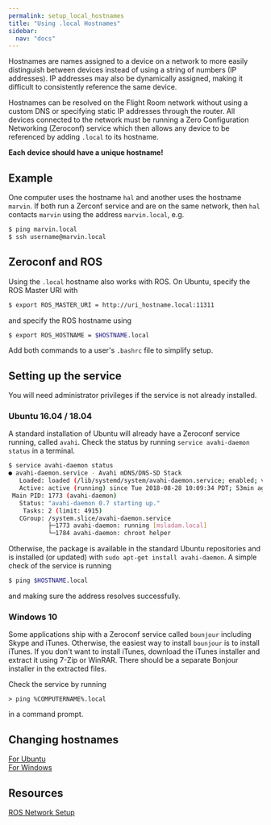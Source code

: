 ```yaml
---
permalink: setup_local_hostnames
title: "Using .local Hostnames"
sidebar:
  nav: "docs"
---
```

Hostnames are names assigned to a device on a network to more easily distinguish between devices instead of using a string of numbers (IP addresses). IP addresses may also be dynamically assigned, making it difficult to consistently reference the same device. 

Hostnames can be resolved on the Flight Room network without using a custom DNS or specifying static IP addresses through the router. All devices connected to the network must be running a Zero Configuration Networking (Zeroconf) service which then allows any device to be referenced by adding `.local` to its hostname.

**Each device should have a unique hostname!**

## Example
One computer uses the hostname `hal` and another uses the hostname `marvin`. If both run a Zerconf service and are on the same network, then `hal` contacts `marvin` using the address `marvin.local`, e.g.
```bash
$ ping marvin.local
$ ssh username@marvin.local
```

## Zeroconf and ROS
Using the `.local` hostname also works with ROS. On Ubuntu, specify the ROS Master URI with
```bash
$ export ROS_MASTER_URI = http://uri_hostname.local:11311
```
and specify the ROS hostname using
```bash
$ export ROS_HOSTNAME = $HOSTNAME.local
```
Add both commands  to a user's `.bashrc` file to simplify setup. 

## Setting up the service
You will need administrator privileges if the service is not already installed. 

### Ubuntu 16.04 / 18.04
A standard installation of Ubuntu will already have a Zeroconf service running, called `avahi`. Check the status by running `service avahi-daemon status` in a terminal.
```bash
$ service avahi-daemon status
● avahi-daemon.service - Avahi mDNS/DNS-SD Stack
   Loaded: loaded (/lib/systemd/system/avahi-daemon.service; enabled; vendor preset: enabled)
   Active: active (running) since Tue 2018-08-28 10:09:34 PDT; 53min ago
 Main PID: 1773 (avahi-daemon)
   Status: "avahi-daemon 0.7 starting up."
    Tasks: 2 (limit: 4915)
   CGroup: /system.slice/avahi-daemon.service
           ├─1773 avahi-daemon: running [msladam.local]
           └─1784 avahi-daemon: chroot helper
```
Otherwise, the package is available in the standard Ubuntu repositories and is installed (or updated) with `sudo apt-get install avahi-daemon`. A simple check of the service is running 
```bash
$ ping $HOSTNAME.local
```
and making sure the address resolves successfully.

### Windows 10
Some applications ship with a Zeroconf service called `bounjour` including Skype and iTunes. Otherwise, the easiest way to install `bounjour` is to install iTunes. If you don't want to install iTunes, download the iTunes installer and extract it using 7-Zip or WinRAR. There should be a separate Bonjour installer in the extracted files. 

Check the service by running
```console
> ping %COMPUTERNAME%.local
```
in a command prompt. 

## Changing hostnames

[For Ubuntu](https://www.cyberciti.biz/faq/ubuntu-change-hostname-command/)  
[For Windows](https://kb.iu.edu/d/ajnx)

## Resources
[ROS Network Setup](http://wiki.ros.org/ROS/NetworkSetup)




